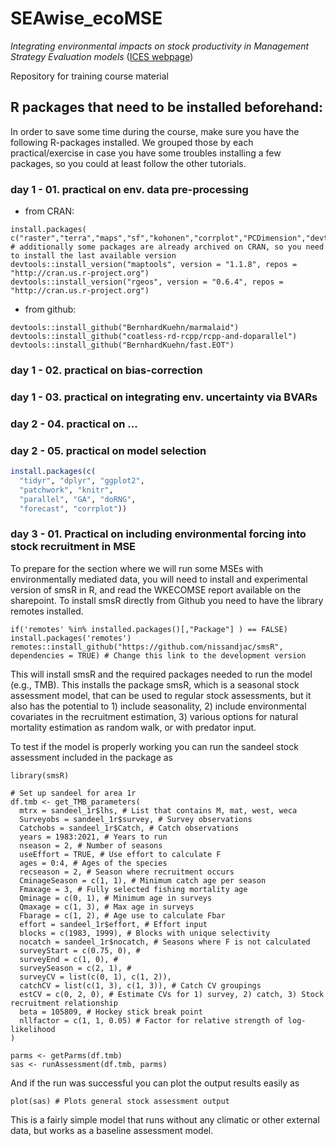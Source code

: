 # SEAwise_ecoMSE

*Integrating environmental impacts on stock productivity in Management Strategy Evaluation models* ([ICES webpage](https://www.ices.dk/events/Training/Pages/MSEmodels24.aspx))

Repository for training course material

## R packages that need to be installed beforehand:

In order to save some time during the course, make sure you have the following R-packages installed. We grouped those by each practical/exercise in case you have some troubles installing a few packages, so you could at least follow the other tutorials. 

### day 1 - 01. practical on env. data pre-processing

- from CRAN:
```
install.packages( c("raster","terra","maps","sf","kohonen","corrplot","PCDimension","devtools"))
# additionally some packages are already archived on CRAN, so you need to install the last available version
devtools::install_version("maptools", version = "1.1.8", repos = "http://cran.us.r-project.org")
devtools::install_version("rgeos", version = "0.6.4", repos = "http://cran.us.r-project.org")
```
- from github: 
```
devtools::install_github("BernhardKuehn/marmalaid")
devtools::install_github("coatless-rd-rcpp/rcpp-and-doparallel")
devtools::install_github("BernhardKuehn/fast.EOT")
```
### day 1 - 02. practical on bias-correction

### day 1 - 03. practical on integrating env. uncertainty via BVARs

### day 2 - 04. practical on ...

### day 2 - 05. practical on model selection

```R
install.packages(c(
  "tidyr", "dplyr", "ggplot2", 
  "patchwork", "knitr",
  "parallel", "GA", "doRNG",
  "forecast", "corrplot"))
```

### day 3 - 01. Practical on including environmental forcing into stock recruitment in MSE

To prepare for the section where we will run some MSEs with environmentally mediated data, you will need to install and experimental version of smsR in R, and read the WKECOMSE report available on the sharepoint.
To install smsR directly from Github you need to have the library remotes installed.

```
if('remotes' %in% installed.packages()[,"Package"] ) == FALSE) install.packages('remotes')
remotes::install_github("https://github.com/nissandjac/smsR", dependencies = TRUE) # Change this link to the development version
```
This will install smsR and the required packages needed to run the model (e.g., TMB).
This installs the package smsR, which is a seasonal stock assessment model, that can be used to regular stock assessments, but it also has the potential to 1) include seasonality, 2) include environmental covariates in the recruitment estimation, 3) various options for natural mortality estimation as random walk, or with predator input.

To test if the model is properly working you can run the sandeel stock assessment included in the package as

```
library(smsR)

# Set up sandeel for area 1r
df.tmb <- get_TMB_parameters(
  mtrx = sandeel_1r$lhs, # List that contains M, mat, west, weca
  Surveyobs = sandeel_1r$survey, # Survey observations
  Catchobs = sandeel_1r$Catch, # Catch observations
  years = 1983:2021, # Years to run
  nseason = 2, # Number of seasons
  useEffort = TRUE, # Use effort to calculate F
  ages = 0:4, # Ages of the species
  recseason = 2, # Season where recruitment occurs
  CminageSeason = c(1, 1), # Minimum catch age per season
  Fmaxage = 3, # Fully selected fishing mortality age
  Qminage = c(0, 1), # Minimum age in surveys
  Qmaxage = c(1, 3), # Max age in surveys
  Fbarage = c(1, 2), # Age use to calculate Fbar
  effort = sandeel_1r$effort, # Effort input
  blocks = c(1983, 1999), # Blocks with unique selectivity
  nocatch = sandeel_1r$nocatch, # Seasons where F is not calculated
  surveyStart = c(0.75, 0), #
  surveyEnd = c(1, 0), #
  surveySeason = c(2, 1), #
  surveyCV = list(c(0, 1), c(1, 2)),
  catchCV = list(c(1, 3), c(1, 3)), # Catch CV groupings
  estCV = c(0, 2, 0), # Estimate CVs for 1) survey, 2) catch, 3) Stock recruitment relationship
  beta = 105809, # Hockey stick break point
  nllfactor = c(1, 1, 0.05) # Factor for relative strength of log-likelihood
)

parms <- getParms(df.tmb)
sas <- runAssessment(df.tmb, parms)

```

And if the run was successful you can plot the output results easily as

```
plot(sas) # Plots general stock assessment output

```

This is a fairly simple model that runs without any climatic or other external data, but works as a baseline assessment model. 

